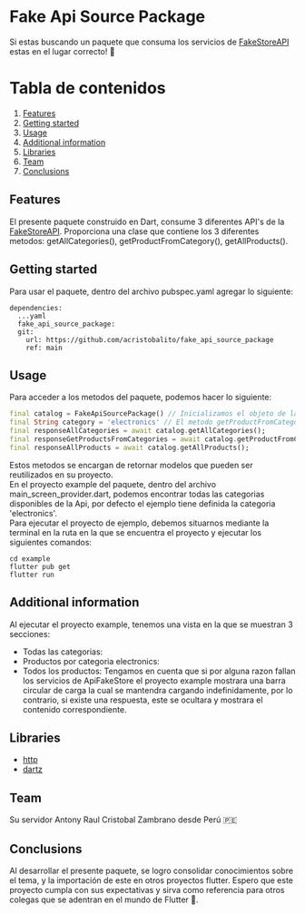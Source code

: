 # Fake Api Source Package
Si estas buscando un paquete que consuma los servicios de [FakeStoreAPI](https://fakestoreapi.com/) estas en el lugar correcto! 🎉

# Tabla de contenidos
1. [Features](#features)
2. [Getting started](#getting_started)
3. [Usage](#usage)
4. [Additional information](#additional_info)
5. [Libraries](#libraries)
6. [Team](#team)
7. [Conclusions](#conclusions)

## Features

El presente paquete construido en Dart, consume 3 diferentes API's de la [FakeStoreAPI](https://fakestoreapi.com/).
Proporciona una clase que contiene los 3 diferentes metodos: getAllCategories(), getProductFromCategory(), getAllProducts(). 

## Getting started

Para usar el paquete, dentro del archivo pubspec.yaml agregar lo siguiente:   
```
dependencies:
  ...yaml
  fake_api_source_package:
  git:
    url: https://github.com/acristobalito/fake_api_source_package
    ref: main
```

## Usage

Para acceder a los metodos del paquete, podemos hacer lo siguiente:
```dart
final catalog = FakeApiSourcePackage() // Inicializamos el objeto de la clase FakeApiSourcePackage();
final String category = 'electronics' // El metodo getProductFromCategory espera un parametro llamado category de tipo String
final responseAllCategories = await catalog.getAllCategories();
final responseGetProductsFromCategories = await catalog.getProductFromCategory(category);
final responseAllProducts = await catalog.getAllProducts();
```
Estos metodos se encargan de retornar modelos que pueden ser reutilizados en su proyecto.    
En el proyecto example del paquete, dentro del archivo main_screen_provider.dart, podemos encontrar todas las categorias disponibles de la Api, por defecto el ejemplo tiene definida la categoria 'electronics'.  
Para ejecutar el proyecto de ejemplo, debemos situarnos mediante la terminal en la ruta en la que se encuentra el proyecto y ejecutar los siguientes comandos:
```batch
cd example
flutter pub get
flutter run
```

## Additional information

Al ejecutar el proyecto example, tenemos una vista en la que se muestran 3 secciones:  
* Todas las categorias:
* Productos por categoria electronics:
* Todos los productos:
Tengamos en cuenta que si por alguna razon fallan los servicios de ApiFakeStore el proyecto example mostrara una barra circular de carga la cual se mantendra cargando indefinidamente, por lo contrario, si existe una respuesta, este se ocultara y mostrara el contenido correspondiente.

## Libraries
* [http](https://pub.dev/packages/http)
* [dartz](https://pub.dev/packages/dartz)

## Team
 Su servidor Antony Raul Cristobal Zambrano desde Perú 🇵🇪

## Conclusions
Al desarrollar el presente paquete, se logro consolidar conocimientos sobre el tema, y la importación de este en otros proyectos flutter.
Espero que este proyecto cumpla con sus expectativas y sirva como referencia para otros colegas que se adentran en el mundo de Flutter 🩵.
